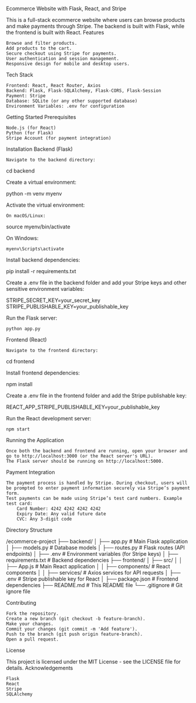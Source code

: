 Ecommerce Website with Flask, React, and Stripe

This is a full-stack ecommerce website where users can browse products and make payments through Stripe. The backend is built with Flask, while the frontend is built with React.
Features

    Browse and filter products.
    Add products to the cart.
    Secure checkout using Stripe for payments.
    User authentication and session management.
    Responsive design for mobile and desktop users.

Tech Stack

    Frontend: React, React Router, Axios
    Backend: Flask, Flask-SQLAlchemy, Flask-CORS, Flask-Session
    Payment: Stripe
    Database: SQLite (or any other supported database)
    Environment Variables: .env for configuration

Getting Started
Prerequisites

    Node.js (for React)
    Python (for Flask)
    Stripe Account (for payment integration)

Installation
Backend (Flask)

    Navigate to the backend directory:

cd backend

Create a virtual environment:

python -m venv myenv

Activate the virtual environment:

    On macOS/Linux:

source myenv/bin/activate

On Windows:

    myenv\Scripts\activate

Install backend dependencies:

pip install -r requirements.txt

Create a .env file in the backend folder and add your Stripe keys and other sensitive environment variables:

STRIPE_SECRET_KEY=your_secret_key
STRIPE_PUBLISHABLE_KEY=your_publishable_key

Run the Flask server:

    python app.py

Frontend (React)

    Navigate to the frontend directory:

cd frontend

Install frontend dependencies:

npm install

Create a .env file in the frontend folder and add the Stripe publishable key:

REACT_APP_STRIPE_PUBLISHABLE_KEY=your_publishable_key

Run the React development server:

    npm start

Running the Application

    Once both the backend and frontend are running, open your browser and go to http://localhost:3000 (or the React server's URL).
    The Flask server should be running on http://localhost:5000.

Payment Integration

    The payment process is handled by Stripe. During checkout, users will be prompted to enter payment information securely via Stripe’s payment form.
    Test payments can be made using Stripe’s test card numbers. Example test card:
        Card Number: 4242 4242 4242 4242
        Expiry Date: Any valid future date
        CVC: Any 3-digit code

Directory Structure

/ecommerce-project
├── backend/
│   ├── app.py             # Main Flask application
│   ├── models.py          # Database models
│   ├── routes.py          # Flask routes (API endpoints)
│   ├── .env               # Environment variables (for Stripe keys)
│   ├── requirements.txt   # Backend dependencies
├── frontend/
│   ├── src/
│   │   ├── App.js         # Main React application
│   │   ├── components/    # React components
│   │   ├── services/      # Axios services for API requests
│   ├── .env               # Stripe publishable key for React
│   ├── package.json       # Frontend dependencies
├── README.md              # This README file
└── .gitignore             # Git ignore file

Contributing

    Fork the repository.
    Create a new branch (git checkout -b feature-branch).
    Make your changes.
    Commit your changes (git commit -m 'Add feature').
    Push to the branch (git push origin feature-branch).
    Open a pull request.

License

This project is licensed under the MIT License - see the LICENSE file for details.
Acknowledgements

    Flask
    React
    Stripe
    SQLAlchemy
